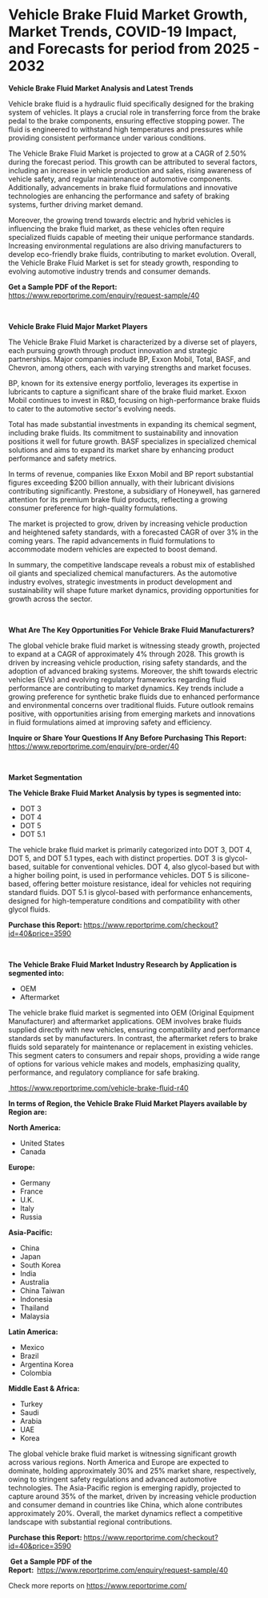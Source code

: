 <p><h1>Vehicle Brake Fluid Market Growth, Market Trends, COVID-19 Impact, and Forecasts for period from 2025 - 2032</h1></p><p><strong>Vehicle Brake Fluid Market Analysis and Latest Trends</strong></p>
<p><p>Vehicle brake fluid is a hydraulic fluid specifically designed for the braking system of vehicles. It plays a crucial role in transferring force from the brake pedal to the brake components, ensuring effective stopping power. The fluid is engineered to withstand high temperatures and pressures while providing consistent performance under various conditions.</p><p>The Vehicle Brake Fluid Market is projected to grow at a CAGR of 2.50% during the forecast period. This growth can be attributed to several factors, including an increase in vehicle production and sales, rising awareness of vehicle safety, and regular maintenance of automotive components. Additionally, advancements in brake fluid formulations and innovative technologies are enhancing the performance and safety of braking systems, further driving market demand.</p><p>Moreover, the growing trend towards electric and hybrid vehicles is influencing the brake fluid market, as these vehicles often require specialized fluids capable of meeting their unique performance standards. Increasing environmental regulations are also driving manufacturers to develop eco-friendly brake fluids, contributing to market evolution. Overall, the Vehicle Brake Fluid Market is set for steady growth, responding to evolving automotive industry trends and consumer demands.</p></p>
<p><strong>Get a Sample PDF of the Report:&nbsp;</strong> <a href="https://www.reportprime.com/enquiry/request-sample/40?utm_campaign=3495&utm_medium=2&utm_source=Github&utm_content=ia&utm_term=17032025&utm_id=vehicle-brake-fluid">https://www.reportprime.com/enquiry/request-sample/40</a></p>
<p>&nbsp;</p>
<p><strong>Vehicle Brake Fluid Major Market Players</strong></p>
<p><p>The Vehicle Brake Fluid Market is characterized by a diverse set of players, each pursuing growth through product innovation and strategic partnerships. Major companies include BP, Exxon Mobil, Total, BASF, and Chevron, among others, each with varying strengths and market focuses. </p><p>BP, known for its extensive energy portfolio, leverages its expertise in lubricants to capture a significant share of the brake fluid market. Exxon Mobil continues to invest in R&D, focusing on high-performance brake fluids to cater to the automotive sector's evolving needs.</p><p>Total has made substantial investments in expanding its chemical segment, including brake fluids. Its commitment to sustainability and innovation positions it well for future growth. BASF specializes in specialized chemical solutions and aims to expand its market share by enhancing product performance and safety metrics.</p><p>In terms of revenue, companies like Exxon Mobil and BP report substantial figures exceeding $200 billion annually, with their lubricant divisions contributing significantly. Prestone, a subsidiary of Honeywell, has garnered attention for its premium brake fluid products, reflecting a growing consumer preference for high-quality formulations.</p><p>The market is projected to grow, driven by increasing vehicle production and heightened safety standards, with a forecasted CAGR of over 3% in the coming years. The rapid advancements in fluid formulations to accommodate modern vehicles are expected to boost demand.</p><p>In summary, the competitive landscape reveals a robust mix of established oil giants and specialized chemical manufacturers. As the automotive industry evolves, strategic investments in product development and sustainability will shape future market dynamics, providing opportunities for growth across the sector.</p></p>
<p>&nbsp;</p>
<p><strong>What Are The Key Opportunities For Vehicle Brake Fluid Manufacturers?</strong></p>
<p><p>The global vehicle brake fluid market is witnessing steady growth, projected to expand at a CAGR of approximately 4% through 2028. This growth is driven by increasing vehicle production, rising safety standards, and the adoption of advanced braking systems. Moreover, the shift towards electric vehicles (EVs) and evolving regulatory frameworks regarding fluid performance are contributing to market dynamics. Key trends include a growing preference for synthetic brake fluids due to enhanced performance and environmental concerns over traditional fluids. Future outlook remains positive, with opportunities arising from emerging markets and innovations in fluid formulations aimed at improving safety and efficiency.</p></p>
<p><strong>Inquire or Share Your Questions If Any Before Purchasing This Report:</strong> <a href="https://www.reportprime.com/enquiry/pre-order/40?utm_campaign=3495&utm_medium=2&utm_source=Github&utm_content=ia&utm_term=17032025&utm_id=vehicle-brake-fluid">https://www.reportprime.com/enquiry/pre-order/40</a></p>
<p>&nbsp;</p>
<p><strong>Market Segmentation</strong></p>
<p><strong>The Vehicle Brake Fluid Market Analysis by types is segmented into:</strong></p>
<p><ul><li>DOT 3</li><li>DOT 4</li><li>DOT 5</li><li>DOT 5.1</li></ul></p>
<p><p>The vehicle brake fluid market is primarily categorized into DOT 3, DOT 4, DOT 5, and DOT 5.1 types, each with distinct properties. DOT 3 is glycol-based, suitable for conventional vehicles. DOT 4, also glycol-based but with a higher boiling point, is used in performance vehicles. DOT 5 is silicone-based, offering better moisture resistance, ideal for vehicles not requiring standard fluids. DOT 5.1 is glycol-based with performance enhancements, designed for high-temperature conditions and compatibility with other glycol fluids.</p></p>
<p><strong>Purchase this Report:&nbsp;</strong><a href="https://www.reportprime.com/checkout?id=40&price=3590&utm_campaign=3495&utm_medium=2&utm_source=Github&utm_content=ia&utm_term=17032025&utm_id=vehicle-brake-fluid">https://www.reportprime.com/checkout?id=40&price=3590</a></p>
<p>&nbsp;</p>
<p><strong>The Vehicle Brake Fluid Market Industry Research by Application is segmented into:</strong></p>
<p><ul><li>OEM</li><li>Aftermarket</li></ul></p>
<p><p>The vehicle brake fluid market is segmented into OEM (Original Equipment Manufacturer) and aftermarket applications. OEM involves brake fluids supplied directly with new vehicles, ensuring compatibility and performance standards set by manufacturers. In contrast, the aftermarket refers to brake fluids sold separately for maintenance or replacement in existing vehicles. This segment caters to consumers and repair shops, providing a wide range of options for various vehicle makes and models, emphasizing quality, performance, and regulatory compliance for safe braking.</p></p>
<p><a href="https://www.reportprime.com/vehicle-brake-fluid-r40?utm_campaign=3495&utm_medium=2&utm_source=Github&utm_content=ia&utm_term=17032025&utm_id=vehicle-brake-fluid">&nbsp;https://www.reportprime.com/vehicle-brake-fluid-r40</a></p>
<p><strong>In terms of Region, the Vehicle Brake Fluid Market Players available by Region are:</strong></p>
<p>
    <p> <strong> North America: </strong>
        <ul>
            <li>United States</li>
            <li>Canada</li>
        </ul>
        </p> 
    <p> <strong> Europe: </strong>
        <ul>
            <li>Germany</li>
            <li>France</li>
            <li>U.K.</li>
            <li>Italy</li>
            <li>Russia</li>
        </ul>
        </p> 
    <p> <strong> Asia-Pacific: </strong>
        <ul>
            <li>China</li>
            <li>Japan</li>
            <li>South Korea</li>
            <li>India</li>
            <li>Australia</li>
            <li>China Taiwan</li>
            <li>Indonesia</li>
            <li>Thailand</li>
            <li>Malaysia</li>
        </ul>
        </p> 
    <p> <strong> Latin America: </strong>
        <ul>
            <li>Mexico</li>
            <li>Brazil</li>
            <li>Argentina Korea</li>
            <li>Colombia</li>
        </ul>
        </p> 
    <p> <strong> Middle East & Africa: </strong>
        <ul>
            <li>Turkey</li>
            <li>Saudi</li>
            <li>Arabia</li>
            <li>UAE</li>
            <li>Korea</li>
        </ul>
    </p>
    </p>
<p><p>The global vehicle brake fluid market is witnessing significant growth across various regions. North America and Europe are expected to dominate, holding approximately 30% and 25% market share, respectively, owing to stringent safety regulations and advanced automotive technologies. The Asia-Pacific region is emerging rapidly, projected to capture around 35% of the market, driven by increasing vehicle production and consumer demand in countries like China, which alone contributes approximately 20%. Overall, the market dynamics reflect a competitive landscape with substantial regional contributions.</p></p>
<p><strong>Purchase this Report: </strong><a href="https://www.reportprime.com/checkout?id=40&price=3590&utm_campaign=3495&utm_medium=2&utm_source=Github&utm_content=ia&utm_term=17032025&utm_id=vehicle-brake-fluid">https://www.reportprime.com/checkout?id=40&price=3590</a></p>
<p>&nbsp;<strong>Get a Sample PDF of the Report:&nbsp;&nbsp;</strong><a href="https://www.reportprime.com/enquiry/request-sample/40?utm_campaign=3495&utm_medium=2&utm_source=Github&utm_content=ia&utm_term=17032025&utm_id=vehicle-brake-fluid">https://www.reportprime.com/enquiry/request-sample/40</a></p>
<p><strong></strong></p>
<p>Check more reports on <a href="https://www.reportprime.com/?utm_campaign=3495&utm_medium=2&utm_source=Github&utm_content=ia&utm_term=17032025&utm_id=vehicle-brake-fluid">https://www.reportprime.com/</a></p>